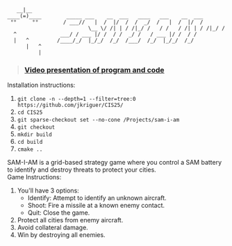 ```
   __|__
____(=)____		   _____ ___    __  ___   ____   ___    __  ___
 °°     °°		  / ___//   |  /  |/  /  /  _/  /   |  /  |/  /
                          \__ \/ /| | / /|_/ /   / /   / /| | / /|_/ / 
  ^  			 ___/ / ___ |/ /  / /  _/ /   / ___ |/ /  / /  
  |   ^			/____/_/  |_/_/  /_/  /___/  /_/  |_/_/  /_/   
      |   ^
          |
```
> ### [Video presentation of program and code](https://example.com)

Installation instructions:<br>
1. `git clone -n --depth=1 --filter=tree:0 https://github.com/jkriguer/CIS25/`
1. `cd CIS25`
1. `git sparse-checkout set --no-cone /Projects/sam-i-am`
1. `git checkout`
1. `mkdir build`
1. `cd build`
1. `cmake ..`

SAM-I-AM is a grid-based strategy game where you control a SAM battery to identify and destroy threats to protect your cities.<br>
Game Instructions:<br>
1. You'll have 3 options:
    - Identify: Attempt to identify an unknown aircraft.
    - Shoot: Fire a missile at a known enemy contact.
    - Quit: Close the game.
1. Protect all cities from enemy aircraft.
1. Avoid collateral damage.
1. Win by destroying all enemies.
